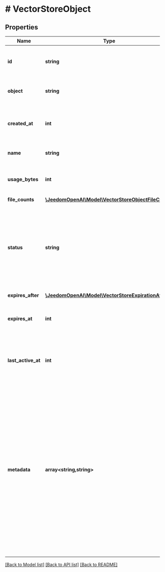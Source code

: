 # # VectorStoreObject

## Properties

Name | Type | Description | Notes
------------ | ------------- | ------------- | -------------
**id** | **string** | The identifier, which can be referenced in API endpoints. |
**object** | **string** | The object type, which is always &#x60;vector_store&#x60;. |
**created_at** | **int** | The Unix timestamp (in seconds) for when the vector store was created. |
**name** | **string** | The name of the vector store. |
**usage_bytes** | **int** | The total number of bytes used by the files in the vector store. |
**file_counts** | [**\JeedomOpenAI\Model\VectorStoreObjectFileCounts**](VectorStoreObjectFileCounts.md) |  |
**status** | **string** | The status of the vector store, which can be either &#x60;expired&#x60;, &#x60;in_progress&#x60;, or &#x60;completed&#x60;. A status of &#x60;completed&#x60; indicates that the vector store is ready for use. |
**expires_after** | [**\JeedomOpenAI\Model\VectorStoreExpirationAfter**](VectorStoreExpirationAfter.md) |  | [optional]
**expires_at** | **int** | The Unix timestamp (in seconds) for when the vector store will expire. | [optional]
**last_active_at** | **int** | The Unix timestamp (in seconds) for when the vector store was last active. |
**metadata** | **array<string,string>** | Set of 16 key-value pairs that can be attached to an object. This can be useful for storing additional information about the object in a structured format, and querying for objects via API or the dashboard.   Keys are strings with a maximum length of 64 characters. Values are strings with a maximum length of 512 characters. |

[[Back to Model list]](../../README.md#models) [[Back to API list]](../../README.md#endpoints) [[Back to README]](../../README.md)
